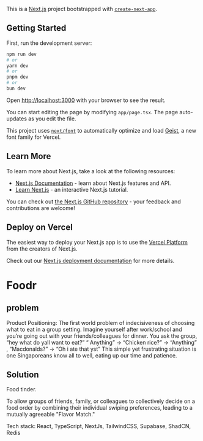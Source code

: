 This is a [Next.js](https://nextjs.org) project bootstrapped with [`create-next-app`](https://nextjs.org/docs/app/api-reference/cli/create-next-app).

## Getting Started

First, run the development server:

```bash
npm run dev
# or
yarn dev
# or
pnpm dev
# or
bun dev
```

Open [http://localhost:3000](http://localhost:3000) with your browser to see the result.

You can start editing the page by modifying `app/page.tsx`. The page auto-updates as you edit the file.

This project uses [`next/font`](https://nextjs.org/docs/app/building-your-application/optimizing/fonts) to automatically optimize and load [Geist](https://vercel.com/font), a new font family for Vercel.

## Learn More

To learn more about Next.js, take a look at the following resources:

- [Next.js Documentation](https://nextjs.org/docs) - learn about Next.js features and API.
- [Learn Next.js](https://nextjs.org/learn) - an interactive Next.js tutorial.

You can check out [the Next.js GitHub repository](https://github.com/vercel/next.js) - your feedback and contributions are welcome!

## Deploy on Vercel

The easiest way to deploy your Next.js app is to use the [Vercel Platform](https://vercel.com/new?utm_medium=default-template&filter=next.js&utm_source=create-next-app&utm_campaign=create-next-app-readme) from the creators of Next.js.

Check out our [Next.js deployment documentation](https://nextjs.org/docs/app/building-your-application/deploying) for more details.

# Foodr

## problem

Product Positioning:
The first world problem of indecisiveness of choosing what to eat in a group setting. 
Imagine yourself after work/school and you’re going out with your friends/colleagues for dinner. You ask the group, “hey what do yall want to eat?” 
“ Anything” → “Chicken rice?” → “Anything” , “Macdonalds?” → “Oh i ate that yst”
This simple yet frustrating situation is one Singaporeans know all to well, eating up our time and patience. 

## Solution

Food tinder.

To allow groups of friends, family, or colleagues to collectively decide on a food order by combining their individual swiping preferences, leading to a mutually agreeable "Flavor Match."

Tech stack:
React, TypeScript, NextJs, TailwindCSS, Supabase, ShadCN, Redis
